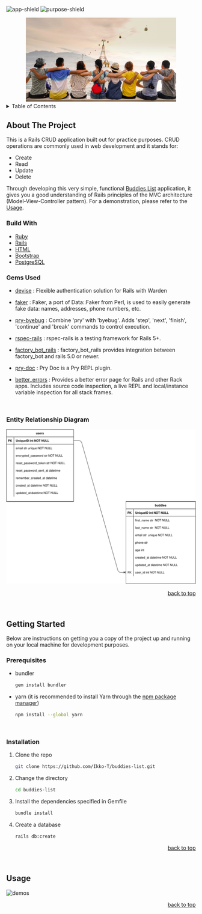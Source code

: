 <div id="top"></div>

<!-- PROJECT SHIELDS -->
<!--
*** https://www.markdownguide.org/basic-syntax/#reference-style-links
-->

![app-shield]
![purpose-shield]

<!-- PROJECT IMAGE -->
<div align="center">
  <img src="app/assets/images/buddies.png" alt="Image" width="400" >
</div>

<!-- TABLE OF CONTENTS -->
<details>
  <summary>Table of Contents</summary>
  <ol>
    <li>
      <a href="#about-the-project">About The Project</a>
      <ul>
        <li><a href="#build-with">Build With</a></li>
        <li><a href="#gems-used">Gems Used</a></li>
        <li><a href="#entity-relationship-diagram">ER Diagram</a></li>
      </ul>
    </li>
    <li>
      <a href="#getting-started">Getting Started</a>
      <ul>
        <li><a href="#prerequisites">Prerequisites</a></li>
        <li><a href="#installation">Installation</a></li>
      </ul>
    </li>
    <li><a href="#usage">Usage</a></li>
    <!-- <li><a href="#acknowledgments">Acknowledgments</a></li> -->
  </ol>
</details>

<!-- ABOUT THE PROJECT -->

## About The Project

This is a Rails CRUD application built out for practice purposes. CRUD operations are commonly used in web development and it stands for:

- Create
- Read
- Update
- Delete

Through developing this very simple, functional [Buddies List][project-url] application, it gives you a good understanding of Rails principles of the MVC architecture (Model-View-Controller pattern). For a demonstration, please refer to the [Usage](#usage).
<br>

### Build With

- [Ruby](https://github.com/ruby/ruby)
- [Rails](https://github.com/rails/rails)
- [HTML](https://developer.mozilla.org/en-US/docs/Web/HTML)
- [Bootstrap](https://getbootstrap.com/)
- [PostgreSQL](https://www.postgresql.org/)
  <br>

### Gems Used

- [devise](https://rubygems.org/gems/devise) : Flexible authentication solution for Rails with Warden
- [faker](https://github.com/faker-ruby/faker) : Faker, a port of Data::Faker from Perl, is used to easily generate fake data: names, addresses, phone numbers, etc.
- [pry-byebug](https://rubygems.org/gems/pry-byebug) : Combine 'pry' with 'byebug'. Adds 'step', 'next', 'finish', 'continue' and 'break' commands to control execution.
- [rspec-rails](https://github.com/rspec/rspec-rails) : rspec-rails is a testing framework for Rails 5+.
- [factory_bot_rails](https://github.com/thoughtbot/factory_bot_rails) : factory_bot_rails provides integration between factory_bot and rails 5.0 or newer.
- [pry-doc](https://github.com/pry/pry-doc) : Pry Doc is a Pry REPL plugin.
- [better_errors](https://github.com/BetterErrors/better_errors) : Provides a better error page for Rails and other Rack apps. Includes source code inspection, a live REPL and local/instance variable inspection for all stack frames.

  <br>

### Entity Relationship Diagram

![ERD](buddy.svg)

<p align="right"><a href="#top">back to top</a></p>
<br>

<!-- GETTING STARTED -->

## Getting Started

Below are instructions on getting you a copy of the project up and running on your local machine for development purposes.
<br>

### Prerequisites

- bundler

  ```sh
  gem install bundler
  ```

- yarn (it is recommended to install Yarn through the [npm package manager][npm-url])

  ```sh
  npm install --global yarn
  ```

  <br>

### Installation

1. Clone the repo

   ```sh
   git clone https://github.com/Ikko-T/buddies-list.git
   ```

2. Change the directory

   ```sh
   cd buddies-list
   ```

3. Install the dependencies specified in Gemfile

   ```sh
   bundle install
   ```

4. Create a database

   ```sh
   rails db:create
   ```

<p align="right"><a href="#top">back to top</a></p>
<br>

<!-- USAGE EXAMPLES -->

## Usage

![demos](.gif)

<p align="right"><a href="#top">back to top</a></p>

<!--MARKDOWN LINKS & IMAGES -->

[app-shield]: https://img.shields.io/badge/APP-Buddies%20List-green
[purpose-shield]: https://img.shields.io/badge/PURPOSE-Exercise-yellowgreen
[project-url]: https://project-management-production.herokuapp.com/
[npm-url]: https://www.npmjs.com/
